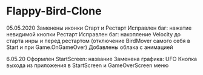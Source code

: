 # Flappy-Bird-Clone

05.05.2020
Заменены иконки Старт и Рестарт
Исправлен баг: нажатие невидимой кнопки Рестарт
Исправлен баг: накопление Velocity до старта инры и перед рестартом (отключение BirdMover самого себя в Start и при Game.OnGameOver)
Добавлены облака с анимацией

6.05.20
Оформлен StartScreen: название
Заменена графика: UFO
Кнопка выхода из приложения в StartScreen и GameOverScreen меню
